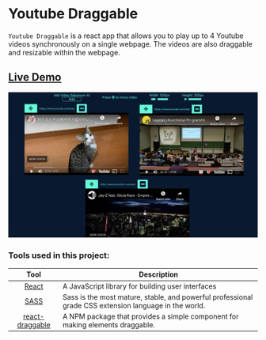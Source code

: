 # Youtube Draggable

`Youtube Draggable` is a react app that allows you to play up to 4 Youtube videos synchronously on a single webpage. The videos are also draggable and resizable within the webpage.

## [Live Demo](https://youtube-draggable.herokuapp.com/)

<img src='./assets/youtube-draggable.png' />

### Tools used in this project:

|                               Tool                               | Description                                                                                           |
| :--------------------------------------------------------------: | ----------------------------------------------------------------------------------------------------- |
|       [React](http://facebook.github.io/react/index.html)        | A JavaScript library for building user interfaces                                                     |
|                  [SASS](https://sass-lang.com/)                  | Sass is the most mature, stable, and powerful professional grade CSS extension language in the world. |
| [react-draggable](https://www.npmjs.com/package/react-draggable) | A NPM package that provides a simple component for making elements draggable.                         |
